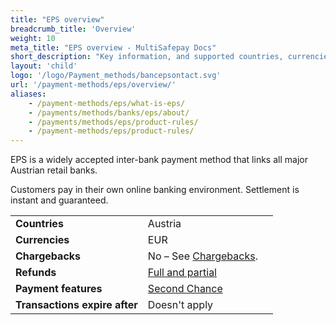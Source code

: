 ```yaml
---
title: "EPS overview"
breadcrumb_title: 'Overview'
weight: 10
meta_title: "EPS overview - MultiSafepay Docs"
short_description: "Key information, and supported countries, currencies, and features"
layout: 'child'
logo: '/logo/Payment_methods/bancepsontact.svg'
url: '/payment-methods/eps/overview/'
aliases: 
    - /payment-methods/eps/what-is-eps/
    - /payments/methods/banks/eps/about/
    - /payments/methods/eps/product-rules/
    - /payment-methods/eps/product-rules/
---
```

EPS is a widely accepted inter-bank payment method that links all major Austrian retail banks. 

Customers pay in their own online banking environment. Settlement is instant and guaranteed.

|   |   |   |
|---|---|---|
| **Countries**  | Austria  | 
| **Currencies**  | EUR | 
| **Chargebacks**  | No – See [Chargebacks](/payments/chargebacks/). | 
| **Refunds** | [Full and partial](/refunds/full-partial/) |
| **Payment features** | [Second Chance](/features/second-chance/) |
| **Transactions expire after** | Doesn't apply |